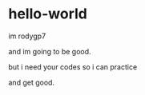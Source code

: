 # hello-world
im rodygp7

and im going to be good.

but i need your codes so i can practice

and get good.
